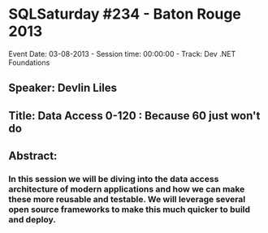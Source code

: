 # SQLSaturday #234 - Baton Rouge 2013
Event Date: 03-08-2013 - Session time: 00:00:00 - Track: Dev .NET Foundations
## Speaker: Devlin Liles
## Title: Data Access 0-120 : Because 60 just won't do
## Abstract:
### In this session we will be diving into the data access architecture of modern applications and how we can make these more reusable and testable. We will leverage several open source frameworks to make this much quicker to build and deploy.
